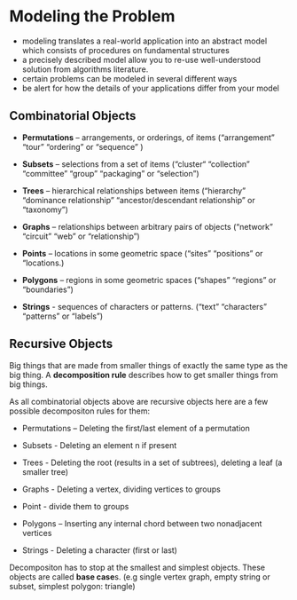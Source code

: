 # Modeling the Problem

* modeling translates a real-world application into an abstract model which consists of procedures on fundamental structures
* a precisely described model allow you to re-use well-understood solution from algorithms literature.
* certain problems can be modeled in several different ways
* be alert for how the details of your applications differ from your model

## Combinatorial Objects

* **Permutations** – arrangements, or orderings, of items (“arrangement” “tour” “ordering” or “sequence” )

* **Subsets** – selections from a set of items (“cluster“ “collection” “committee” “group” “packaging” or “selection”)

* **Trees** – hierarchical relationships between items (“hierarchy” “dominance relationship” “ancestor/descendant relationship” or “taxonomy”)

* **Graphs** – relationships between arbitrary pairs of objects (“network” “circuit” “web” or “relationship”)

* **Points** – locations in some geometric space (“sites” “positions” or “locations.)

* **Polygons** – regions in some geometric spaces (“shapes” “regions” or “boundaries”)

* **Strings** - sequences of characters or patterns. (“text” “characters” “patterns” or “labels”)

## Recursive Objects

Big things that are made from smaller things of exactly the same type as the big thing. A **decomposition rule** describes how to get smaller things from big things. 

As all combinatorial objects above are recursive objects here are a few possible decompositon rules for them:

* Permutations – Deleting the first/last element of a permutation

* Subsets - Deleting an element n if present

* Trees - Deleting the root (results in a set of subtrees), deleting a leaf (a smaller tree)

* Graphs - Deleting a vertex, dividing vertices to groups

* Point - divide them to groups

* Polygons – Inserting any internal chord between two nonadjacent vertices

* Strings - Deleting a character (first or last)

Decompositon has to stop at the smallest and simplest objects. These objects are called **base case**s. (e.g single vertex graph, empty string or subset, simplest polygon: triangle)